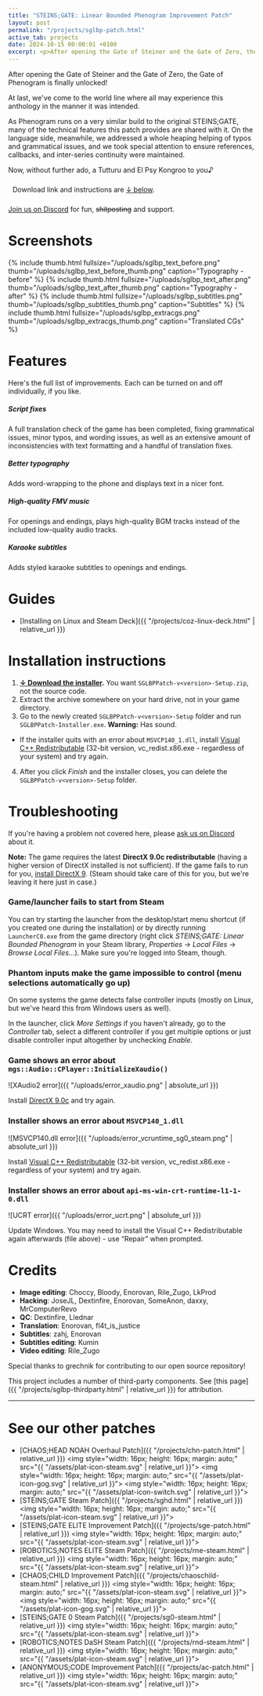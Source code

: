 ```yaml
---
title: "STEINS;GATE: Linear Bounded Phenogram Improvement Patch"
layout: post
permalink: "/projects/sglbp-patch.html"
active_tab: projects
date: 2024-10-15 00:00:01 +0100
excerpt: <p>After opening the Gate of Steiner and the Gate of Zero, the Gate of Phenogram is finally unlocked!</p>
---
```


After opening the Gate of Steiner and the Gate of Zero, the Gate of Phenogram is finally unlocked!

At last, we've come to the world line where all may experience this anthology in the manner it was intended.

As Phenogram runs on a very similar build to the original STEINS;GATE, many of the technical features this patch provides are shared with it. On the language side, meanwhile, we addressed a whole heaping helping of typos and grammatical issues, and we took special attention to ensure references, callbacks, and inter-series continuity were maintained.

Now, without further ado, a Tutturu and El Psy Kongroo to you♪

<div style="border: 1px solid #fff; padding: 8px;">
Download link and instructions are <a href="#installation">↓ below</a>.
</div>
 
[Join us on Discord](https://discord.gg/rq4GGCh) for fun, ~~shitposting~~ and support.

# Screenshots

{% include thumb.html fullsize="/uploads/sglbp_text_before.png" thumb="/uploads/sglbp_text_before_thumb.png" caption="Typography - before" %}
{% include thumb.html fullsize="/uploads/sglbp_text_after.png" thumb="/uploads/sglbp_text_after_thumb.png" caption="Typography - after" %}
{% include thumb.html fullsize="/uploads/sglbp_subtitles.png" thumb="/uploads/sglbp_subtitles_thumb.png" caption="Subtitles" %}
{% include thumb.html fullsize="/uploads/sglbp_extracgs.png" thumb="/uploads/sglbp_extracgs_thumb.png" caption="Translated CGs" %}

# Features

Here's the full list of improvements. Each can be turned on and off individually, if you like.

##### Script fixes

A full translation check of the game has been completed, fixing grammatical issues, minor typos, and wording issues, as well as an extensive amount of inconsistencies with text formatting and a handful of translation fixes.

##### Better typography

Adds word-wrapping to the phone and displays text in a nicer font.

##### High-quality FMV music

For openings and endings, plays high-quality BGM tracks instead of the included low-quality audio tracks.

##### Karaoke subtitles

Adds styled karaoke subtitles to openings and endings.

# <a name="guides"></a>Guides

- [Installing on Linux and Steam Deck]({{ "/projects/coz-linux-deck.html" | relative_url }})

# <a name="installation"></a>Installation instructions

1. **[↓ Download the installer](https://github.com/CommitteeOfZero/sglbp-patch/releases).** You want `SGLBPPatch-v<version>-Setup.zip`, not the source code.
2. Extract the archive somewhere on your hard drive, not in your game directory.
3. Go to the newly created `SGLBPPatch-v<version>-Setup` folder and run `SGLBPPatch-Installer.exe`. **Warning:** Has sound.

- If the installer quits with an error about `MSVCP140_1.dll`, install [Visual C++ Redistributable](https://aka.ms/vs/16/release/vc_redist.x86.exe) (32-bit version, vc_redist.x86.exe - regardless of your system) and try again.

4. After you click _Finish_ and the installer closes, you can delete the `SGLBPPatch-v<version>-Setup` folder.

# Troubleshooting

If you're having a problem not covered here, please [ask us on Discord](https://discord.gg/rq4GGCh) about it.

**Note:** The game requires the latest **DirectX 9.0c redistributable** (having a higher version of DirectX installed is not sufficient). If the game fails to run for you, [install DirectX 9](https://www.microsoft.com/en-us/download/details.aspx?id=35). (Steam should take care of this for you, but we're leaving it here just in case.)

### Game/launcher fails to start from Steam

You can try starting the launcher from the desktop/start menu shortcut (if you created one during the installation) or by directly running `LauncherC0.exe` from the game directory (right click _STEINS;GATE: Linear Bounded Phenogram_ in your Steam library, _Properties_ → _Local Files_ → _Browse Local Files..._). Make sure you're logged into Steam, though.

### Phantom inputs make the game impossible to control (menu selections automatically go up)

On some systems the game detects false controller inputs (mostly on Linux, but we've heard this from Windows users as well).

In the launcher, click _More Settings_ if you haven't already, go to the _Controller_ tab, select a different controller if you get multiple options or just disable controller input altogether by unchecking _Enable_.

### Game shows an error about `mgs::Audio::CPlayer::InitializeXaudio()`

![XAudio2 error]({{ "/uploads/error_xaudio.png" | absolute_url }})

Install [DirectX 9.0c](https://www.microsoft.com/en-us/download/details.aspx?id=35) and try again.

### Installer shows an error about `MSVCP140_1.dll`

![MSVCP140.dll error]({{ "/uploads/error_vcruntime_sg0_steam.png" | absolute_url }})

Install [Visual C++ Redistributable](https://aka.ms/vs/16/release/vc_redist.x86.exe) (32-bit version, vc_redist.x86.exe - regardless of your system) and try again.

### Installer shows an error about `api-ms-win-crt-runtime-l1-1-0.dll`

![UCRT error]({{ "/uploads/error_ucrt.png" | absolute_url }})

Update Windows. You may need to install the Visual C++ Redistributable again afterwards (file above) - use “Repair” when prompted.

# Credits

- **Image editing**: Choccy, Bloody, Enorovan, Rile_Zugo, LkProd
- **Hacking**: JoseJL, Dextinfire, Enorovan, SomeAnon, daxxy, MrComputerRevo
- **QC**: Dextinfire, Llednar
- **Translation**: Enorovan, fl4t_is_justice
- **Subtitles**: zahj, Enorovan
- **Subtitles editing**: Kumin
- **Video editing**: Rile_Zugo

Special thanks to grechnik for contributing to our open source repository!

This project includes a number of third-party components. See [this page]({{ "/projects/sglbp-thirdparty.html" | relative_url }}) for attribution.

---

# See our other patches

- [CHAOS;HEAD NOAH Overhaul Patch]({{ "/projects/chn-patch.html" | relative_url }})
  <img style="width: 16px; height: 16px; margin: auto;" src="{{ "/assets/plat-icon-steam.svg" | relative_url }}">
  <img style="width: 16px; height: 16px; margin: auto;" src="{{ "/assets/plat-icon-gog.svg" | relative_url }}">
  <img style="width: 16px; height: 16px; margin: auto;" src="{{ "/assets/plat-icon-switch.svg" | relative_url }}">
- [STEINS;GATE Steam Patch]({{ "/projects/sghd.html" | relative_url }})
  <img style="width: 16px; height: 16px; margin: auto;" src="{{ "/assets/plat-icon-steam.svg" | relative_url }}">
- [STEINS;GATE ELITE Improvement Patch]({{ "/projects/sge-patch.html" | relative_url }})
  <img style="width: 16px; height: 16px; margin: auto;" src="{{ "/assets/plat-icon-steam.svg" | relative_url }}">
- [ROBOTICS;NOTES ELITE Steam Patch]({{ "/projects/rne-steam.html" | relative_url }})
  <img style="width: 16px; height: 16px; margin: auto;" src="{{ "/assets/plat-icon-steam.svg" | relative_url }}">
- [CHAOS;CHILD Improvement Patch]({{ "/projects/chaoschild-steam.html" | relative_url }})
  <img style="width: 16px; height: 16px; margin: auto;" src="{{ "/assets/plat-icon-steam.svg" | relative_url }}">
  <img style="width: 16px; height: 16px; margin: auto;" src="{{ "/assets/plat-icon-gog.svg" | relative_url }}">
- [STEINS;GATE 0 Steam Patch]({{ "/projects/sg0-steam.html" | relative_url }})
  <img style="width: 16px; height: 16px; margin: auto;" src="{{ "/assets/plat-icon-steam.svg" | relative_url }}">
- [ROBOTICS;NOTES DaSH Steam Patch]({{ "/projects/rnd-steam.html" | relative_url }})
  <img style="width: 16px; height: 16px; margin: auto;" src="{{ "/assets/plat-icon-steam.svg" | relative_url }}">
- [ANONYMOUS;CODE Improvement Patch]({{ "/projects/ac-patch.html" | relative_url }})
  <img style="width: 16px; height: 16px; margin: auto;" src="{{ "/assets/plat-icon-steam.svg" | relative_url }}">
